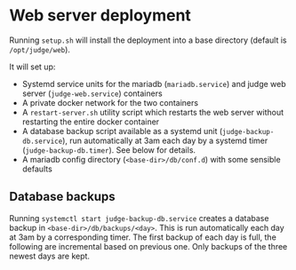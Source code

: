 # Web server deployment

Running `setup.sh` will install the deployment into a base directory (default is `/opt/judge/web`).

It will set up:
* Systemd service units for the mariadb (`mariadb.service`) and judge web server (`judge-web.service`) containers
* A private docker network for the two containers
* A `restart-server.sh` utility script which restarts the web server without restarting the entire docker container
* A database backup script available as a systemd unit (`judge-backup-db.service`), run automatically at 3am each day by a systemd timer (`judge-backup-db.timer`).
  See below for details.
* A mariadb config directory (`<base-dir>/db/conf.d`) with some sensible defaults

## Database backups

Running `systemctl start judge-backup-db.service` creates a database backup in `<base-dir>/db/backups/<day>`.
This is run automatically each day at 3am by a corresponding timer.
The first backup of each day is full, the following are incremental based on previous one.
Only backups of the three newest days are kept.
